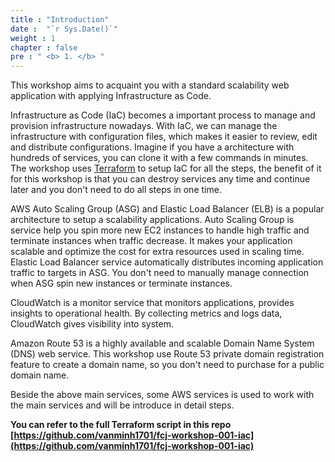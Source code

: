 ```yaml
---
title : "Introduction"
date :  "`r Sys.Date()`" 
weight : 1 
chapter : false
pre : " <b> 1. </b> "
---
```

This workshop aims to acquaint you with a standard scalability web application with applying Infrastructure as Code.

Infrastructure as Code (IaC) becomes a important process to manage and provision infrastructure nowadays. With IaC, we can manage the infrastructure with configuration files, which makes it easier to review, edit and distribute configurations. Imagine if you have a architecture with hundreds of services, you can clone it with a few commands in minutes. The workshop uses [Terraform](https://www.terraform.io/) to setup IaC for all the steps, the benefit of it for this workshop is that you can destroy services any time and continue later and you don't need to do all steps in one time.

AWS Auto Scaling Group (ASG) and Elastic Load Balancer (ELB) is a popular architecture to setup a scalability applications. Auto Scaling Group is service help you spin more new EC2 instances to handle high traffic and terminate instances when traffic decrease. It makes your application scalable and optimize the cost for extra resources used in scaling time. Elastic Load Balancer service automatically distributes incoming application traffic to targets in ASG. You don't need to manually manage connection when ASG spin new instances or terminate instances.

CloudWatch is a monitor service that monitors applications, provides insights to operational health. By collecting metrics and logs data, CloudWatch gives visibility into system.

Amazon Route 53 is a highly available and scalable Domain Name System (DNS) web service. This workshop use Route 53 private domain registration feature to create a domain name, so you don't need to purchase for a public domain name.

Beside the above main services, some AWS services is used to work with the main services and will be introduce in detail steps.

**You can refer to the full Terraform script in this repo [https://github.com/vanminh1701/fcj-workshop-001-iac](https://github.com/vanminh1701/fcj-workshop-001-iac)**

